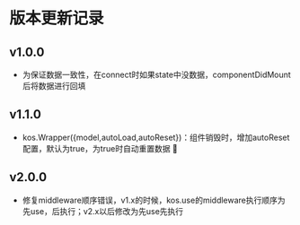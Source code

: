 # 版本更新记录

## v1.0.0

* 为保证数据一致性，在connect时如果state中没数据，componentDidMount后将数据进行回填

## v1.1.0
* kos.Wrapper({model,autoLoad,autoReset})：组件销毁时，增加autoReset配置，默认为true，为true时自动重置数据

## v2.0.0
* 修复middleware顺序错误，v1.x的时候，kos.use的middleware执行顺序为先use，后执行；v2.x以后修改为先use先执行

